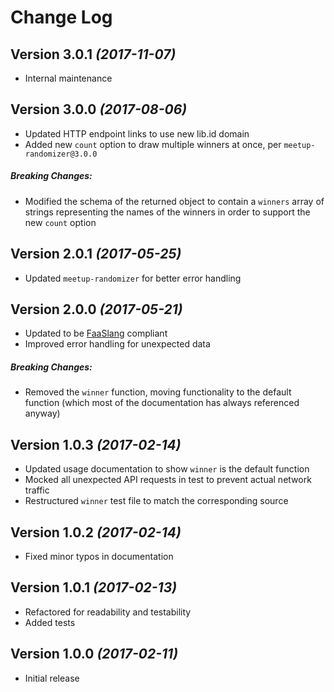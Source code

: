 # Change Log

## Version 3.0.1 *(2017-11-07)*

* Internal maintenance

## Version 3.0.0 *(2017-08-06)*

* Updated HTTP endpoint links to use new lib.id domain
* Added new `count` option to draw multiple winners at once, per
  `meetup-randomizer@3.0.0`

##### Breaking Changes:

* Modified the schema of the returned object to contain a `winners` array of
  strings representing the names of the winners in order to support the new
  `count` option

## Version 2.0.1 *(2017-05-25)*

* Updated `meetup-randomizer` for better error handling

## Version 2.0.0 *(2017-05-21)*

* Updated to be [FaaSlang](https://github.com/faaslang/faaslang) compliant
* Improved error handling for unexpected data

##### Breaking Changes:

* Removed the `winner` function, moving functionality to the default function
  (which most of the documentation has always referenced anyway)

## Version 1.0.3 *(2017-02-14)*

* Updated usage documentation to show `winner` is the default function
* Mocked all unexpected API requests in test to prevent actual network traffic
* Restructured `winner` test file to match the corresponding source

## Version 1.0.2 *(2017-02-14)*

* Fixed minor typos in documentation

## Version 1.0.1 *(2017-02-13)*

* Refactored for readability and testability
* Added tests

## Version 1.0.0 *(2017-02-11)*

* Initial release
